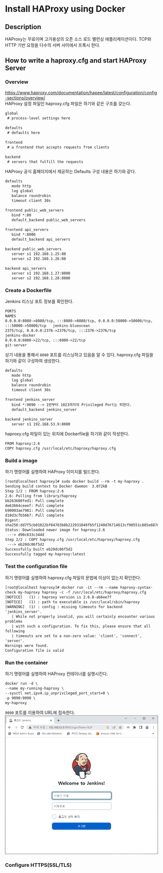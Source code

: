 # Install HAProxy using Docker
## Description
HAProxy는 무료이며 고가용성의 오픈 소스 로드 밸런싱 애플리케이션이다. TCP와 HTTP 기반 요청을 다수의 서버 사이에서 프록시 한다.
## How to write a haproxy.cfg and start HAProxy Server
### Overview
https://www.haproxy.com/documentation/hapee/latest/configuration/config-sections/overview/  
HAProxy 설정 파일인 haproxy.cfg 파일은 하기와 같은 구조를 갖는다.
```text
global
 # process-level settings here

defaults
 # defaults here

frontend
 # a frontend that accepts requests from clients

backend
 # servers that fulfill the requests
```
HAProxy 공식 홈페이지에서 제공하는 Defaults 구성 내용은 하기와 같다.
```text
defaults
   mode http
   log global
   balance roundrobin
   timeout client 30s

frontend public_web_servers
   bind *:80
   default_backend public_web_servers

frontend api_servers
   bind *:8000
   default_backend api_servers

backend public_web_servers
   server s1 192.168.1.25:80
   server s2 192.168.1.26:80

backend api_servers
   server s1 192.168.1.27:8000
   server s2 192.168.1.28:8080
```
### Create a Dockerfile
Jenkins 리스닝 포트 정보를 확인한다.
```text
PORTS                                                                                      NAMES
0.0.0.0:8080->8080/tcp, :::8080->8080/tcp, 0.0.0.0:50000->50000/tcp, :::50000->50000/tcp   jenkins-blueocean
2375/tcp, 0.0.0.0:2376->2376/tcp, :::2376->2376/tcp                                        jenkins-docker
0.0.0.0:6000->22/tcp, :::6000->22/tcp                                                      git-server
```
상기 내용을 통해서 `8080` 포트를 리스닝하고 있음을 알 수 있다. haproxy.cfg 파일을 하기와 같이 구성하여 생성한다.
```text
defaults
   mode http
   log global
   balance roundrobin
   timeout client 30s

frontend jenkins_server
   bind *:9090 --> 1번부터 1023까지의 Privileged Port는 피한다.
   default_backend jenkins_server

backend jenkins_server
   server s1 192.168.53.9:8080
```
haproxy.cfg 파일이 있는 위치에 Dockerfile을 하기와 같이 작성한다.
```text
FROM haproxy:2.6
COPY haproxy.cfg /usr/local/etc/haproxy/haproxy.cfg
```
### Build a image
하기 명령어를 실행하여 HAProxy 이미지를 빌드한다.
```text
[root@localhost haproxy]# sudo docker build --rm -t my-haproxy .
Sending build context to Docker daemon  3.072kB
Step 1/2 : FROM haproxy:2.6
2.6: Pulling from library/haproxy
bb263680fed1: Pull complete 
de63664ceeef: Pull complete 
b90003ae7981: Pull complete 
d18d3cfb5667: Pull complete 
Digest: sha256:dd7f5cb01022bf04703b8b222931049fb5f1240d76714613cf90551c885e687d
Status: Downloaded newer image for haproxy:2.6
 ---> d90c633c344d
Step 2/2 : COPY haproxy.cfg /usr/local/etc/haproxy/haproxy.cfg
 ---> eb20dc06f5d2
Successfully built eb20dc06f5d2
Successfully tagged my-haproxy:latest
```
### Test the configuration file
하기 명령어를 실행하여 haproxy.cfg 파일의 문법에 이상이 없는지 확인한다.
```text
[root@localhost haproxy]# docker run -it --rm --name haproxy-syntax-check my-haproxy haproxy -c -f /usr/local/etc/haproxy/haproxy.cfg
[NOTICE]   (1) : haproxy version is 2.6.8-ab6ee7f
[NOTICE]   (1) : path to executable is /usr/local/sbin/haproxy
[WARNING]  (1) : config : missing timeouts for backend 'jenkins_server'.
   | While not properly invalid, you will certainly encounter various problems
   | with such a configuration. To fix this, please ensure that all following
   | timeouts are set to a non-zero value: 'client', 'connect', 'server'.
Warnings were found.
Configuration file is valid
```
### Run the container
하기 명령어를 실행하여 HAProxy 컨테이너를 실행시킨다.
```shell
docker run -d \
--name my-running-haproxy \
--sysctl net.ipv4.ip_unprivileged_port_start=0 \
-p 9090:9090 \
my-haproxy
```
`9090` 포트를 이용하여 URL에 접속한다.  
![](../img/haproxy9090.png)  
### Configure HTTPS(SSL/TLS)
